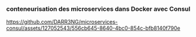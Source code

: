 ###  conteneurisation des microservices dans Docker avec Consul



https://github.com/DARR3NG/microservices-consul/assets/127052543/556cb645-8640-4bc0-854c-bfb8140f790e

